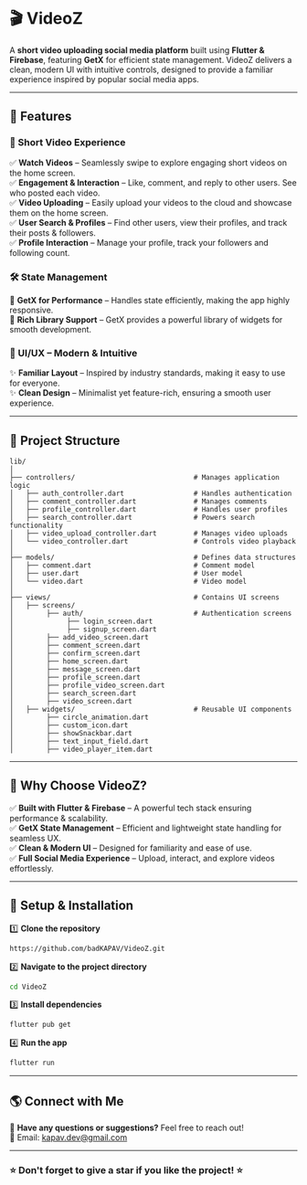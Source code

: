 # 🎬 VideoZ
A **short video uploading social media platform** built using **Flutter & Firebase**, featuring **GetX** for efficient state management. VideoZ delivers a clean, modern UI with intuitive controls, designed to provide a familiar experience inspired by popular social media apps.

---

## 🚀 Features
### 🎥 Short Video Experience
✅ **Watch Videos** – Seamlessly swipe to explore engaging short videos on the home screen.  
✅ **Engagement & Interaction** – Like, comment, and reply to other users. See who posted each video.  
✅ **Video Uploading** – Easily upload your videos to the cloud and showcase them on the home screen.  
✅ **User Search & Profiles** – Find other users, view their profiles, and track their posts & followers.  
✅ **Profile Interaction** – Manage your profile, track your followers and following count.  

### 🛠️ State Management
🔹 **GetX for Performance** – Handles state efficiently, making the app highly responsive.  
🔹 **Rich Library Support** – GetX provides a powerful library of widgets for smooth development.  

### 🎨 UI/UX – Modern & Intuitive
✨ **Familiar Layout** – Inspired by industry standards, making it easy to use for everyone.  
✨ **Clean Design** – Minimalist yet feature-rich, ensuring a smooth user experience.  

---

## 📂 Project Structure
```
lib/
│
├── controllers/                             # Manages application logic
│   ├── auth_controller.dart                 # Handles authentication
│   ├── comment_controller.dart              # Manages comments
│   ├── profile_controller.dart              # Handles user profiles
│   ├── search_controller.dart               # Powers search functionality
│   ├── video_upload_controller.dart         # Manages video uploads
│   └── video_controller.dart                # Controls video playback
│
├── models/                                  # Defines data structures
│   ├── comment.dart                         # Comment model
│   ├── user.dart                            # User model
│   └── video.dart                           # Video model
│
├── views/                                   # Contains UI screens
│   ├── screens/   
│        ├── auth/                           # Authentication screens
│             ├── login_screen.dart
│             ├── signup_screen.dart
│        ├── add_video_screen.dart
│        ├── comment_screen.dart
│        ├── confirm_screen.dart
│        ├── home_screen.dart
│        ├── message_screen.dart
│        ├── profile_screen.dart
│        ├── profile_video_screen.dart
│        ├── search_screen.dart
│        ├── video_screen.dart
│   ├── widgets/                             # Reusable UI components
│        ├── circle_animation.dart
│        ├── custom_icon.dart
│        ├── showSnackbar.dart
│        ├── text_input_field.dart
│        ├── video_player_item.dart
```

---

## 📌 Why Choose VideoZ?
✅ **Built with Flutter & Firebase** – A powerful tech stack ensuring performance & scalability.  
✅ **GetX State Management** – Efficient and lightweight state handling for seamless UX.  
✅ **Clean & Modern UI** – Designed for familiarity and ease of use.  
✅ **Full Social Media Experience** – Upload, interact, and explore videos effortlessly.  

---

## 🔧 Setup & Installation
1️⃣ **Clone the repository**  
```sh
https://github.com/badKAPAV/VideoZ.git
```
2️⃣ **Navigate to the project directory**  
```sh
cd VideoZ
```
3️⃣ **Install dependencies**  
```sh
flutter pub get
```
4️⃣ **Run the app**  
```sh
flutter run
```

---

## 🌎 Connect with Me
💬 **Have any questions or suggestions?** Feel free to reach out!  
📧 Email: [kapav.dev@gmail.com](mailto:kapav.dev@gmail.com)  

---

### ⭐ Don't forget to give a star if you like the project! ⭐


